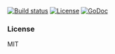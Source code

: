 [![Build status][travis-img]][travis-url]
[![License][license-img]][license-url]
[![GoDoc][doc-img]][doc-url]

### License
MIT

[travis-img]: https://img.shields.io/travis/pkg4go/more.svg?style=flat-square
[travis-url]: https://travis-ci.org/pkg4go/more
[license-img]: https://img.shields.io/badge/license-MIT-green.svg?style=flat-square
[license-url]: http://opensource.org/licenses/MIT
[doc-img]: https://img.shields.io/badge/GoDoc-reference-blue.svg?style=flat-square
[doc-url]: http://godoc.org/github.com/pkg4go/more
